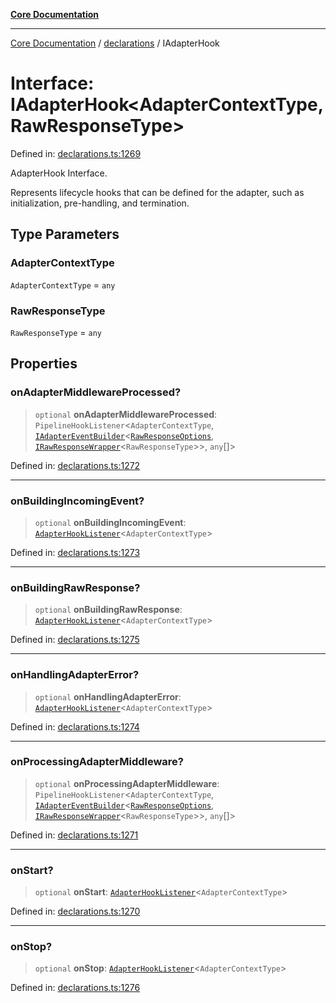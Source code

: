 [**Core Documentation**](../../README.md)

***

[Core Documentation](../../README.md) / [declarations](../README.md) / IAdapterHook

# Interface: IAdapterHook\<AdapterContextType, RawResponseType\>

Defined in: [declarations.ts:1269](https://github.com/stonemjs/core/blob/85781fe5b87769612839dd6b850ba45186d357fa/src/declarations.ts#L1269)

AdapterHook Interface.

Represents lifecycle hooks that can be defined for the adapter, such as initialization, pre-handling, and termination.

## Type Parameters

### AdapterContextType

`AdapterContextType` = `any`

### RawResponseType

`RawResponseType` = `any`

## Properties

### onAdapterMiddlewareProcessed?

> `optional` **onAdapterMiddlewareProcessed**: `PipelineHookListener`\<`AdapterContextType`, [`IAdapterEventBuilder`](IAdapterEventBuilder.md)\<[`RawResponseOptions`](RawResponseOptions.md), [`IRawResponseWrapper`](IRawResponseWrapper.md)\<`RawResponseType`\>\>, `any`[]\>

Defined in: [declarations.ts:1272](https://github.com/stonemjs/core/blob/85781fe5b87769612839dd6b850ba45186d357fa/src/declarations.ts#L1272)

***

### onBuildingIncomingEvent?

> `optional` **onBuildingIncomingEvent**: [`AdapterHookListener`](../type-aliases/AdapterHookListener.md)\<`AdapterContextType`\>

Defined in: [declarations.ts:1273](https://github.com/stonemjs/core/blob/85781fe5b87769612839dd6b850ba45186d357fa/src/declarations.ts#L1273)

***

### onBuildingRawResponse?

> `optional` **onBuildingRawResponse**: [`AdapterHookListener`](../type-aliases/AdapterHookListener.md)\<`AdapterContextType`\>

Defined in: [declarations.ts:1275](https://github.com/stonemjs/core/blob/85781fe5b87769612839dd6b850ba45186d357fa/src/declarations.ts#L1275)

***

### onHandlingAdapterError?

> `optional` **onHandlingAdapterError**: [`AdapterHookListener`](../type-aliases/AdapterHookListener.md)\<`AdapterContextType`\>

Defined in: [declarations.ts:1274](https://github.com/stonemjs/core/blob/85781fe5b87769612839dd6b850ba45186d357fa/src/declarations.ts#L1274)

***

### onProcessingAdapterMiddleware?

> `optional` **onProcessingAdapterMiddleware**: `PipelineHookListener`\<`AdapterContextType`, [`IAdapterEventBuilder`](IAdapterEventBuilder.md)\<[`RawResponseOptions`](RawResponseOptions.md), [`IRawResponseWrapper`](IRawResponseWrapper.md)\<`RawResponseType`\>\>, `any`[]\>

Defined in: [declarations.ts:1271](https://github.com/stonemjs/core/blob/85781fe5b87769612839dd6b850ba45186d357fa/src/declarations.ts#L1271)

***

### onStart?

> `optional` **onStart**: [`AdapterHookListener`](../type-aliases/AdapterHookListener.md)\<`AdapterContextType`\>

Defined in: [declarations.ts:1270](https://github.com/stonemjs/core/blob/85781fe5b87769612839dd6b850ba45186d357fa/src/declarations.ts#L1270)

***

### onStop?

> `optional` **onStop**: [`AdapterHookListener`](../type-aliases/AdapterHookListener.md)\<`AdapterContextType`\>

Defined in: [declarations.ts:1276](https://github.com/stonemjs/core/blob/85781fe5b87769612839dd6b850ba45186d357fa/src/declarations.ts#L1276)
